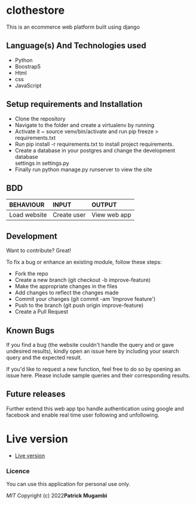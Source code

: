 # clothestore
This is an ecommerce web platform built using django
## Language(s) And Technologies used
- Python
- Boostrap5
- Html
- css
- JavaScript
## Setup requirements and Installation
- Clone the repository 
- Navigate to the folder and create a virtualenv by running <virtualenv venv>
- Activate it ~ source venv/bin/activate and run pip freeze > requirements.txt
- Run pip install -r requirements.txt to install project requirements.
- Create a database in your postgres and change the development database      
  settings in settings.py
- Finally run python manage.py runserver to view the site
## BDD

| BEHAVIOUR    | INPUT   |  OUTPUT |
| :------------- | :------------- | :--------------- |
| Load website | Create user | View web app |

## Development

Want to contribute? Great!

To fix a bug or enhance an existing module, follow these steps:
- Fork the repo
- Create a new branch (git checkout -b improve-feature)
- Make the appropriate changes in the files
- Add changes to reflect the changes made
- Commit your changes (git commit -am 'Improve feature')
- Push to the branch (git push origin improve-feature)
- Create a Pull Request

## Known Bugs

If you find a bug (the website couldn't handle the query and or gave undesired results), kindly open an issue here by including your search query and the expected result.

If you'd like to request a new function, feel free to do so by opening an issue here. Please include sample queries and their corresponding results.
## Future releases
Further extend this web app tpo handle authentication using google and facebook and enable real time user following and unfollowing.
# Live version
- [Live version](https://ecommerce-project2.herokuapp.com/)

### Licence
You can use this application for personal use only.

*MIT*
Copyright (c) 2022**Patrick Mugambi**
